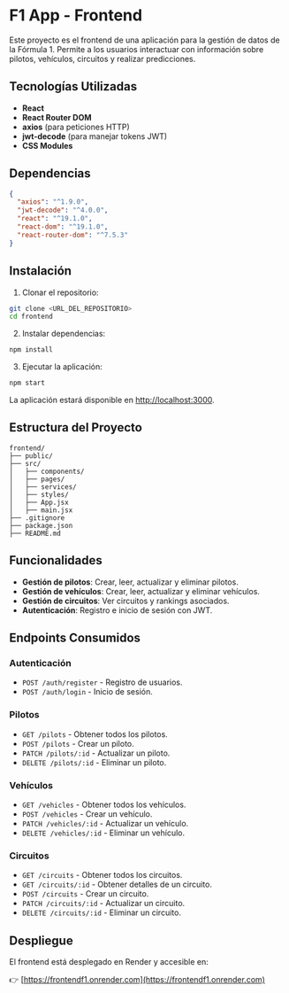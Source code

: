 # F1 App - Frontend

Este proyecto es el frontend de una aplicación para la gestión de datos de la Fórmula 1. Permite a los usuarios interactuar con información sobre pilotos, vehículos, circuitos y realizar predicciones.

## Tecnologías Utilizadas

* **React**
* **React Router DOM**
* **axios** (para peticiones HTTP)
* **jwt-decode** (para manejar tokens JWT)
* **CSS Modules**

## Dependencias

```json
{
  "axios": "^1.9.0",
  "jwt-decode": "^4.0.0",
  "react": "^19.1.0",
  "react-dom": "^19.1.0",
  "react-router-dom": "^7.5.3"
}
```

## Instalación

1. Clonar el repositorio:

```bash
git clone <URL_DEL_REPOSITORIO>
cd frontend
```

2. Instalar dependencias:

```bash
npm install
```

3. Ejecutar la aplicación:

```bash
npm start
```

La aplicación estará disponible en [http://localhost:3000](http://localhost:3000).

## Estructura del Proyecto

```
frontend/
├── public/
├── src/
│   ├── components/
│   ├── pages/
│   ├── services/
│   ├── styles/
│   ├── App.jsx
│   ├── main.jsx
├── .gitignore
├── package.json
├── README.md
```

## Funcionalidades

* **Gestión de pilotos**: Crear, leer, actualizar y eliminar pilotos.
* **Gestión de vehículos**: Crear, leer, actualizar y eliminar vehículos.
* **Gestión de circuitos**: Ver circuitos y rankings asociados.
* **Autenticación**: Registro e inicio de sesión con JWT.

## Endpoints Consumidos

### Autenticación

* `POST /auth/register` - Registro de usuarios.
* `POST /auth/login` - Inicio de sesión.

### Pilotos

* `GET /pilots` - Obtener todos los pilotos.
* `POST /pilots` - Crear un piloto.
* `PATCH /pilots/:id` - Actualizar un piloto.
* `DELETE /pilots/:id` - Eliminar un piloto.

### Vehículos

* `GET /vehicles` - Obtener todos los vehículos.
* `POST /vehicles` - Crear un vehículo.
* `PATCH /vehicles/:id` - Actualizar un vehículo.
* `DELETE /vehicles/:id` - Eliminar un vehículo.

### Circuitos

* `GET /circuits` - Obtener todos los circuitos.
* `GET /circuits/:id` - Obtener detalles de un circuito.
* `POST /circuits` - Crear un circuito.
* `PATCH /circuits/:id` - Actualizar un circuito.
* `DELETE /circuits/:id` - Eliminar un circuito.

## Despliegue

El frontend está desplegado en Render y accesible en:

👉 [https://frontendf1.onrender.com](https://frontendf1.onrender.com)
